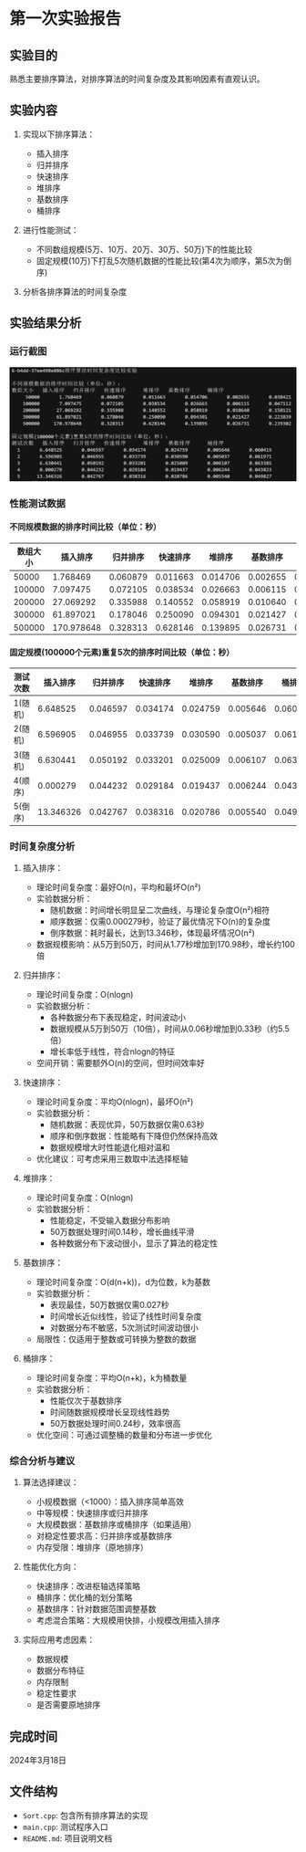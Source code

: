 # 第一次实验报告  

## 实验目的
熟悉主要排序算法，对排序算法的时间复杂度及其影响因素有直观认识。

## 实验内容
1. 实现以下排序算法：
   - 插入排序
   - 归并排序
   - 快速排序
   - 堆排序
   - 基数排序
   - 桶排序

2. 进行性能测试：
   - 不同数组规模(5万、10万、20万、30万、50万)下的性能比较
   - 固定规模(10万)下打乱5次随机数据的性能比较(第4次为顺序，第5次为倒序)

3. 分析各排序算法的时间复杂度

## 实验结果分析

### 运行截图
![lab1运行截图](lab1运行截图.png)

### 性能测试数据

#### 不同规模数据的排序时间比较（单位：秒）

| 数组大小 | 插入排序 | 归并排序 | 快速排序 | 堆排序 | 基数排序 | 桶排序 |
|---------|----------|----------|----------|--------|----------|--------|
| 50000   | 1.768469 | 0.060879 | 0.011663 | 0.014706 | 0.002655 | 0.038421 |
| 100000  | 7.097475 | 0.072105 | 0.038534 | 0.026663 | 0.006115 | 0.047112 |
| 200000  | 27.069292| 0.335988 | 0.140552 | 0.058919 | 0.010640 | 0.150121 |
| 300000  | 61.897021| 0.178046 | 0.250090 | 0.094301 | 0.021427 | 0.223839 |
| 500000  | 170.978648| 0.328313| 0.628146 | 0.139895 | 0.026731 | 0.239302 |

#### 固定规模(100000个元素)重复5次的排序时间比较（单位：秒）

| 测试次数 | 插入排序 | 归并排序 | 快速排序 | 堆排序 | 基数排序 | 桶排序 |
|---------|----------|----------|----------|--------|----------|--------|
| 1(随机) | 6.648525 | 0.046597 | 0.034174 | 0.024759 | 0.005646 | 0.060415 |
| 2(随机) | 6.596905 | 0.046955 | 0.033739 | 0.030590 | 0.005037 | 0.061971 |
| 3(随机) | 6.630441 | 0.050192 | 0.033201 | 0.025009 | 0.006107 | 0.063385 |
| 4(顺序) | 0.000279 | 0.044232 | 0.029184 | 0.019437 | 0.006244 | 0.043823 |
| 5(倒序) | 13.346326| 0.042767 | 0.038316 | 0.020786 | 0.005540 | 0.049827 |

### 时间复杂度分析

1. 插入排序：
   - 理论时间复杂度：最好O(n)，平均和最坏O(n²)
   - 实验数据分析：
     * 随机数据：时间增长明显呈二次曲线，与理论复杂度O(n²)相符
     * 顺序数据：仅需0.000279秒，验证了最优情况下O(n)的复杂度
     * 倒序数据：耗时最长，达到13.346秒，体现最坏情况O(n²)
   - 数据规模影响：从5万到50万，时间从1.77秒增加到170.98秒，增长约100倍

2. 归并排序：
   - 理论时间复杂度：O(nlogn)
   - 实验数据分析：
     * 各种数据分布下表现稳定，时间波动小
     * 数据规模从5万到50万（10倍），时间从0.06秒增加到0.33秒（约5.5倍）
     * 增长率低于线性，符合nlogn的特征
   - 空间开销：需要额外O(n)的空间，但时间效率好

3. 快速排序：
   - 理论时间复杂度：平均O(nlogn)，最坏O(n²)
   - 实验数据分析：
     * 随机数据：表现优异，50万数据仅需0.63秒
     * 顺序和倒序数据：性能略有下降但仍然保持高效
     * 数据规模增大时性能退化相对温和
   - 优化建议：可考虑采用三数取中法选择枢轴

4. 堆排序：
   - 理论时间复杂度：O(nlogn)
   - 实验数据分析：
     * 性能稳定，不受输入数据分布影响
     * 50万数据处理时间0.14秒，增长曲线平滑
     * 各种数据分布下波动很小，显示了算法的稳定性

5. 基数排序：
   - 理论时间复杂度：O(d(n+k))，d为位数，k为基数
   - 实验数据分析：
     * 表现最佳，50万数据仅需0.027秒
     * 时间增长近似线性，验证了线性时间复杂度
     * 对数据分布不敏感，5次测试时间波动很小
   - 局限性：仅适用于整数或可转换为整数的数据

6. 桶排序：
   - 理论时间复杂度：平均O(n+k)，k为桶数量
   - 实验数据分析：
     * 性能仅次于基数排序
     * 时间随数据规模增长呈现线性趋势
     * 50万数据处理时间0.24秒，效率很高
   - 优化空间：可通过调整桶的数量和分布进一步优化

### 综合分析与建议

1. 算法选择建议：
   - 小规模数据（<1000）：插入排序简单高效
   - 中等规模：快速排序或归并排序
   - 大规模数据：基数排序或桶排序（如果适用）
   - 对稳定性要求高：归并排序或基数排序
   - 内存受限：堆排序（原地排序）

2. 性能优化方向：
   - 快速排序：改进枢轴选择策略
   - 桶排序：优化桶的划分策略
   - 基数排序：针对数据范围调整基数
   - 考虑混合策略：大规模用快排，小规模改用插入排序

3. 实际应用考虑因素：
   - 数据规模
   - 数据分布特征
   - 内存限制
   - 稳定性要求
   - 是否需要原地排序

## 完成时间
2024年3月18日

## 文件结构
- `Sort.cpp`: 包含所有排序算法的实现
- `main.cpp`: 测试程序入口
- `README.md`: 项目说明文档